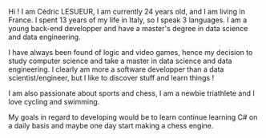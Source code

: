 Hi ! I am Cédric LESUEUR, I am currently 24 years old, and I am living in France. I spent 13 years of my life in Italy, so I speak 3 languages.
I am a young back-end developper and have a master's degree in data science and data engineering.

I have always been found of logic and video games, hence my decision to study computer science and take a master in data science and data engineering.
I clearly am more a software developper than a data scientist/engineer, but I like to discover stuff and learn things !

I am also passionate about sports and chess, I am a newbie triathlete and I love cycling and swimming.

My goals in regard to developing would be to learn continue learning C# on a daily basis and maybe one day start making a chess engine.

<!---
Cedro23/Cedro23 is a ✨ special ✨ repository because its `README.md` (this file) appears on your GitHub profile.
You can click the Preview link to take a look at your changes.
--->
